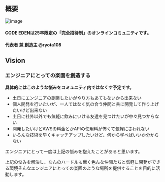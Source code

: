 ## 概要
![image](https://github.com/Coder-Eden/.github-private/assets/83957178/50505e63-2fba-4733-b825-b9b7e3615ad0)


#### CODE EDENは25卒限定の「完全招待制」のオンラインコミュニティです。

  
**代表者 兼 創造主 @ryota108**
## Vision
### **エンジニアにとっての楽園を創造する**

**具体的にはこのような悩みをコミュニティ内ではなくす予定です。**

* 土日にエンジニアの副業したいがやり方もあてもないから出来ない
* 個人開発を行いたいが、一人ではなく気の合う仲間と共に開発して作り上げたいけど出来ない
* 土日に社外以外でも気軽に飲みにいける友達を見つけたいが中々見つからない
* 開発したいけどAWSの料金とかAPIの使用料が怖くて気軽にさわれない
* いろんな技術を早くキャッチアップしたいけど、何から学べばいいか分からない

エンジニアにとって一度は上記の悩みを抱えたことがあると思います。

上記の悩みを解決し、なんのハードルも無く色んな仲間たちと気軽に開発ができる環境そんなエンジニアにとっての楽園のような場所を提供することを目的に活動します。
